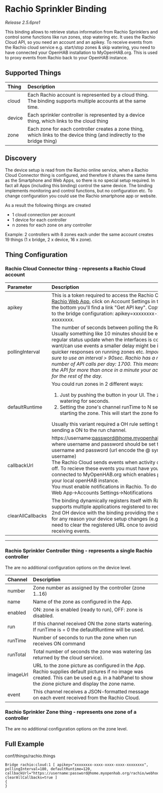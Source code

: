 
# Rachio Sprinkler Binding

_Release 2.5.6pre1_

This binding allows to retrieve status information from Rachio Sprinklers and control some functions like run zones, stop watering etc. It uses the Rachio Cloud API, so you need an account and an apikey. To receive events from the Rachio cloud service e.g. start/stop zones & skip watering, you need to have connected your OpenHAB installation to MyOpenHAB.org. This is used to proxy events from Rachio back to your OpenHAB instance.

## Supported Things

|Thing|Description|
|:---|:---|
|cloud|Each Rachio account is represented by a cloud thing. The binding supports multiple accounts at the same time.|
|device|Each sprinkler controller is represented by a device thing, which links to the cloud thing|
|zone|Each zone for each controller creates a zone thing, which links to the device thing (and indirectly to the bridge thing)|

## Discovery

The device setup is read from the Rachio online service, when a Rachio Cloud Connector thing is configured, and therefore it shares the same items as the Smartphone and Web Apps, so there is no special setup required. In fact all Apps (including this binding) control the same device. The binding implements monitoring and control functions, but no configuration etc. To change configuration you could use the Rachio smartphone app or website.

As a result the following things are created
- 1 cloud connection per account
- 1 device for each controller
- n zones for each zone on any controller

Example: 2 controllers with 8 zones each under the same account creates 19 things (1 x bridge, 2 x device, 16 x zone). 

## Thing Configuration

### Rachio Cloud Connector thing - represents a Rachio Cloud account

|Parameter|Description|
|:---|:---|
|apikey|This is a token required to access the Rachio Cloud account. Go to [Rachio Web App](https://rachio.com->login), click on Account Settings in the left navigation. At the bottom you'll find a link "Get API key". Copy the copy and post it to the bridge configuration: apikey=xxxxxxxx-xxxx-xxxx-xxxx-xxxxxxxx.|
|pollingInterval|The number of seconds between polling the Rachio online service. Usually something like 10 minutes should be enough to have a regular status update when the interfaces is configured. If you don't want/can use events a smaller delay might be interesting to get quicker responses on running zones etc. *Important: Please make sure to use an interval > 90sec. Rachio has a reshhold for the number of API calls per day: 1700. This means if you are accessing the API for more than once in a minute your account gets blocked for the rest of the day.*|
|defaultRuntime|You could run zones in 2 different ways: <ol><li>Just by pushing the button in your UI. The zone will start watering for  <defaultRuntime> seconds.</li><li>Setting the zone's channel runTime to N seconds and then starting the zone. This will start the zone for N seconds.</li></ol>Usually this variant required a OH rule setting the runTime and then sending a ON to the run channel.|
|callbackUrl| https://username:password@home.myopenhab.org/rachio/webhook where username and password should be set to your MyOpenHab username and password (url encode the @ symbol to %40 in your username) <br/>The Rachio Cloud sends events when activity occurs e.g. zone turns off. To recieve these events you must have your openHAB connected to MyOpenHAB.org which enables proxying the events to your local openHAB instance.<br/> You must enable notifications in Rachio. To do this go to the Rachio Web App-&gt;Accounts Settings-&gt;Notifications <br/>|
|clearAllCallbacks|The binding dynamically registers itself with Rachio online. It also supports multiple applications registered to receive events, e.g. a 2nd OH device with the binding providing the same functionality. If for any reason your device setup changes (e.g. new ip address) you need to clear the registered URL once to avoid the old one still receiving events.|
<hr/>

### Rachio Sprinkler Controller thing - represents a single Rachio controller

The are no additional configuration options on the device level.

| Channel |Description|
|:--|:--|
|number|Zone number as assigned by the controller (zone 1..16)|
|name|Name of the zone as configured in the App.|
|enabled|ON: zone is enabled (ready to run), OFF: zone is disabled.|
|run|If this channel received ON the zone starts watering. If runTime is = 0 the defaultRuntime will be used.|
|runTime|Number of seconds to run the zone when run receives ON command|
|runTotal|Total number of seconds the zone was watering (as returned by the cloud service).|
|imageUrl|URL to the zone picture as configured in the App. Rachio supplies default pictures if no image was created. This can be used e.g. in a habPanel to show the zione picture and display the zone name.|
|event|This channel receives a JSON-formatted message on each event received from the Rachio Cloud.|

### Rachio Sprinkler Zone thing - represents one zone of a controller

The are no additional configuration options on the zone level.

## Full Example

conf/things/rachio.things

```
Bridge rachio:cloud:1 [ apikey="xxxxxxxx-xxxx-xxxx-xxxx-xxxxxxxx", pollingInterval=180, defaultRuntime=120, callbackUrl="https://username:password@home.myopenhab.org/rachio/webhook", clearAllCallbacks=true ]
{
}
```